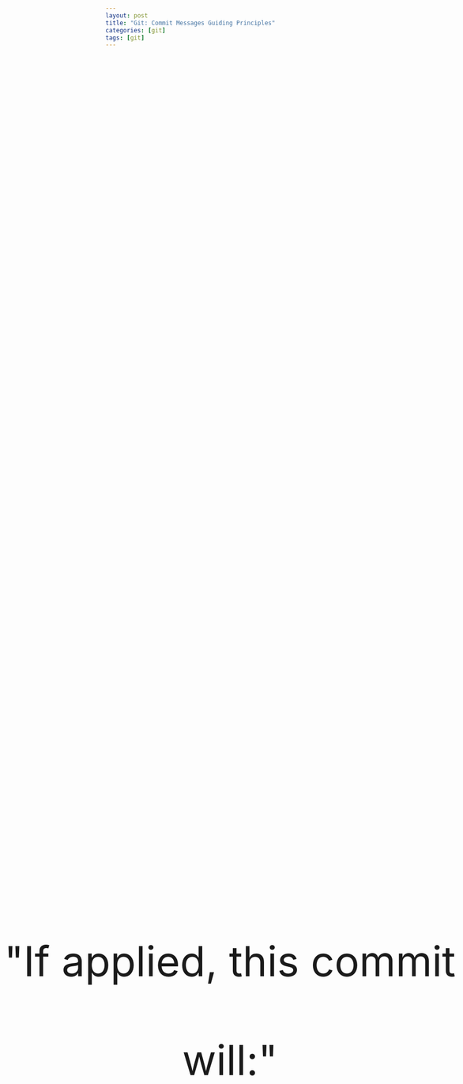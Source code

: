 ```yaml
---
layout: post
title: "Git: Commit Messages Guiding Principles"
categories: [git]
tags: [git]
---
```


<p class="hide">Guiding principles for git commit messages.</p>

<p class="center-large">"If applied, this commit will:"</p>

<style type="text/css">
    .center-large {
        left: 0;
        line-height: 200px;
        margin-top: -100px;
        position: absolute;
        text-align: center;
        top: 50%;
        width: 100%;
        font-size: 600%;
    }

    .hide { 
        display: none;
    }
</style>